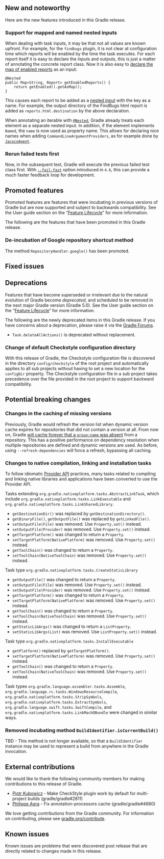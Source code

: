 ## New and noteworthy

Here are the new features introduced in this Gradle release.

<!--
IMPORTANT: if this is a patch release, ensure that a prominent link is included in the foreword to all releases of the same minor stream.
Add-->

<!--
### Example new and noteworthy
-->

### Support for mapped and named nested inputs

When dealing with task inputs, it may be that not all values are known upfront.
For example, for the `findbugs` plugin, it is not clear at configuration time which reports will be enabled by the time the task executes.
For each report itself it is easy to declare the inputs and outputs, this is just a matter of annotating the concrete report class.
Now it is also easy to [declare the map of enabled reports](https://github.com/gradle/gradle/blob/2376cd3824ea683c1af122f8a582ceb6ef51ec3b/subprojects/reporting/src/main/java/org/gradle/api/reporting/internal/DefaultReportContainer.java#L121-L124) as an input:
    
    @Nested
    public Map<String, Report> getEnabledReports() {
        return getEnabled().getAsMap();
    }            
    
This causes each report to be added as a [nested input](userguide/more_about_tasks.html#sec:task_input_nested_inputs) with the key as a name.
For example, the output directory of the FindBugs html report is added as `reports.html.destination` by the above declaration.

When annotating an iterable with [`@Nested`](javadoc/org/gradle/api/tasks/Nested.html), Gradle already treats each element as a separate nested input.
In addition, if the element implements `Named`, the `name` is now used as property name.
This allows for declaring nice names when adding `CommandLineArgumentProviders`, as for example done by [`JacocoAgent`](https://github.com/gradle/gradle/blob/1c6fa2d1fa794456d48a5268f6c2dfb85ff30cbf/subprojects/jacoco/src/main/java/org/gradle/testing/jacoco/plugins/JacocoPluginExtension.java#L139-L163).

### Rerun failed tests first

Now, in the subsequent test, Gradle will execute the previous failed test class first. With [`--fail-fast`](userguide/java_plugin.html#sec:test_execution) option introduced in `4.6`, this can provide a much faster feedback loop for development.
    
## Promoted features

Promoted features are features that were incubating in previous versions of Gradle but are now supported and subject to backwards compatibility.
See the User guide section on the “[Feature Lifecycle](userguide/feature_lifecycle.html)” for more information.

The following are the features that have been promoted in this Gradle release.

<!--
### Example promoted
-->

### De-incubation of Google repository shortcut method

The method `RepositoryHandler.google()` has been promoted.

## Fixed issues

## Deprecations

Features that have become superseded or irrelevant due to the natural evolution of Gradle become *deprecated*, and scheduled to be removed
in the next major Gradle version (Gradle 5.0). See the User guide section on the “[Feature Lifecycle](userguide/feature_lifecycle.html)” for more information.

The following are the newly deprecated items in this Gradle release. If you have concerns about a deprecation, please raise it via the [Gradle Forums](https://discuss.gradle.org).

* `Task.deleteAllActions()` is deprecated without replacement.

### Change of default Checkstyle configuration directory

With this release of Gradle, the Checkstyle configuration file is discovered in the directory `config/checkstyle` of the root project and automatically applies to all sub projects without having to set a new location for the `configDir` property.
The Checkstyle configuration file in a sub project takes precedence over the file provided in the root project to support backward compatibility.

## Potential breaking changes

### Changes in the caching of missing versions

Previously, Gradle would refresh the version list when dynamic version cache expires for repositories that did not contain a version at all.
From now on, Gradle [will cache forever that a `group:name` was absent](https://github.com/gradle/gradle/issues/4436) from a repository.
This has a positive performance on dependency resolution when multiple repositories are defined and dynamic versions are used.
As before, using `--refresh-dependencies` will force a refresh, bypassing all caching.

### Changes to native compilation, linking and installation tasks

To follow idiomatic [Provider API](userguide/lazy_configuration.html) practices, many tasks related to compiling and linking native libraries and applications have been converted to use the Provider API.

Tasks extending `org.gradle.nativeplatform.tasks.AbstractLinkTask`, which include `org.gradle.nativeplatform.tasks.LinkExecutable` and `org.gradle.nativeplatform.tasks.LinkSharedLibrary`.

- `getDestinationDir()` was replaced by `getDestinationDirectory()`.
- `getBinaryFile()`, `getOutputFile()` was replaced by `getLinkedFile()`.
- `setOutputFile(File)` was removed. Use `Property.set()` instead.
- `setOutputFile(Provider)` was removed. Use `Property.set()` instead.
- `getTargetPlatform()` was changed to return a `Property`.
- `setTargetPlatform(NativePlatform)` was removed. Use `Property.set()` instead.
- `getToolChain()` was changed to return a `Property`.
- `setToolChain(NativeToolChain)` was removed. Use `Property.set()` instead.

Task type `org.gradle.nativeplatform.tasks.CreateStaticLibrary`

- `getOutputFile()` was changed to return a `Property`.
- `setOutputFile(File)` was removed. Use `Property.set()` instead.
- `setOutputFile(Provider)` was removed. Use `Property.set()` instead.
- `getTargetPlatform()` was changed to return a `Property`.
- `setTargetPlatform(NativePlatform)` was removed. Use `Property.set()` instead.
- `getToolChain()` was changed to return a `Property`.
- `setToolChain(NativeToolChain)` was removed. Use `Property.set()` instead.
- `getStaticLibArgs()` was changed to return a `ListProperty`.
- `setStaticLibArgs(List)` was removed. Use `ListProperty.set()` instead.

Task type `org.gradle.nativeplatform.tasks.InstallExecutable`

- `getPlatform()` replaced by `getTargetPlatform()`.
- `setTargetPlatform(NativePlatform)` was removed. Use `Property.set()` instead.
- `getToolChain()` was changed to return a `Property`.
- `setToolChain(NativeToolChain)` was removed. Use `Property.set()` instead.

Task types `org.gradle.language.assembler.tasks.Assemble`, `org.gradle.language.rc.tasks.WindowsResourceCompile`, `org.gradle.nativeplatform.tasks.StripSymbols`, `org.gradle.nativeplatform.tasks.ExtractSymbols`, `org.gradle.language.swift.tasks.SwiftCompile`, and `org.gradle.nativeplatform.tasks.LinkMachOBundle` were changed in similar ways.

### Removed incubating method `BuildIdentifier.isCurrentBuild()`

TBD - This method is not longer available, so that a `BuildIdentifier` instance may be used to represent a build from anywhere in the Gradle invocation.

## External contributions

We would like to thank the following community members for making contributions to this release of Gradle.

<!--
 - [Some person](https://github.com/some-person) - fixed some issue (gradle/gradle#1234)
-->

 - [Piotr Kubowicz](https://github.com/pkubowicz) - Make CheckStyle plugin work by default for multi-project builds (gradle/gradle#2811)
 - [Philippe Agra](https://github.com/philippeagra) - Fix annotation-processors cache (gradle/gradle#4680)

We love getting contributions from the Gradle community. For information on contributing, please see [gradle.org/contribute](https://gradle.org/contribute).

## Known issues

Known issues are problems that were discovered post release that are directly related to changes made in this release.
